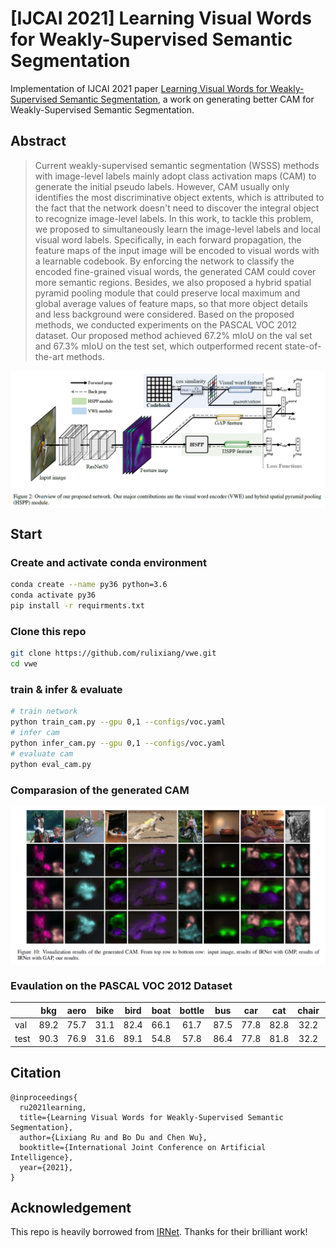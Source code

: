 # [IJCAI 2021] Learning Visual Words for Weakly-Supervised Semantic Segmentation

Implementation of IJCAI 2021 paper [Learning Visual Words for Weakly-Supervised Semantic Segmentation](https://lixiangru.cn/assets/files/vwe.pdf), a work on generating better CAM for Weakly-Supervised Semantic Segmentation.

## Abstract
> Current weakly-supervised semantic segmentation (WSSS) methods with image-level labels mainly adopt class activation maps (CAM) to generate the initial pseudo labels. However, CAM usually only identifies the most discriminative object extents, which is attributed to the fact that the network doesn't need to discover the integral object to recognize image-level labels. In this work, to tackle this problem, we proposed to simultaneously learn the image-level labels and local visual word labels. Specifically, in each forward propagation, the feature maps of the input image will be encoded to visual words with a learnable codebook. By enforcing the network to classify the encoded fine-grained visual words, the generated CAM could cover more semantic regions. Besides, we also proposed a hybrid spatial pyramid pooling module that could preserve local maximum and global average values of feature maps, so that more object details and less background were considered. Based on the proposed methods, we conducted experiments on the PASCAL VOC 2012 dataset. Our proposed method achieved 67.2% mIoU on the val set and 67.3% mIoU on the test set, which outperformed recent state-of-the-art methods.

<img align="center" src="./figures/overview.png"/>

## Start

### Create and activate conda environment
``` bash
conda create --name py36 python=3.6
conda activate py36
pip install -r requirments.txt
```

### Clone this repo
``` bash
git clone https://github.com/rulixiang/vwe.git
cd vwe
```
### train & infer & evaluate  

``` bash
# train network
python train_cam.py --gpu 0,1 --configs/voc.yaml
# infer cam
python infer_cam.py --gpu 0,1 --configs/voc.yaml
# evaluate cam
python eval_cam.py
```


### Comparasion of the generated CAM
<img align="center" src="./figures/CAM.png"/>

### Evaulation on the PASCAL VOC 2012 Dataset


|      |  bkg | aero | bike | bird | boat | bottle |  bus |  car |  cat | chair |  cow | table |  dog | horse | motor | person | plant | sheep | sofa | train |  tv  | mIOU |
|------|:----:|:----:|:----:|:----:|:----:|:------:|:----:|:----:|:----:|:-----:|:----:|:-----:|:----:|:-----:|:-----:|:------:|:-----:|:-----:|:----:|:-----:|:----:|:----:|
| val  | 89.2 | 75.7 | 31.1 | 82.4 | 66.1 |  61.7  | 87.5 | 77.8 | 82.8 |  32.2 | 81.4 |  34.1 | 77.4 |  77.6 |  76.7 |  75.0  |  51.2 |  78.1 | 42.4 |  71.4 | 59.6 | 67.2 |
| test | 90.3 | 76.9 | 31.6 | 89.1 | 54.8 |  57.8  | 86.4 | 77.8 | 81.8 |  32.2 | 76.0 |  39.3 | 80.3 |  80.3 |  81.8 |  74.3  |  44.5 |  80.1 | 54.5 |  63.0 | 60.4 | 67.3 |

## Citation
```
@inproceedings{
  ru2021learning,
  title={Learning Visual Words for Weakly-Supervised Semantic Segmentation},
  author={Lixiang Ru and Bo Du and Chen Wu},
  booktitle={International Joint Conference on Artificial Intelligence},
  year={2021},
}
```

## Acknowledgement
This repo is heavily borrowed from [IRNet](https://github.com/jiwoon-ahn/irn). Thanks for their brilliant work!
